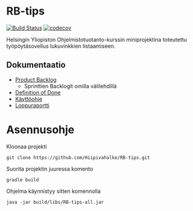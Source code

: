 # RB-tips


[![Build Status](https://travis-ci.org/Hiipivahalko/RB-tips.svg?branch=master)](https://travis-ci.org/Hiipivahalko/RB-tips)
[![codecov](https://codecov.io/gh/Hiipivahalko/RB-tips/branch/master/graph/badge.svg)](https://codecov.io/gh/Hiipivahalko/RB-tips)

Helsingin Yliopiston Ohjelmistotuotanto-kurssin miniprojektina toteutettu 
työpöytäsovellus lukuvinkkien listaamiseen.


## Dokumentaatio
* [Product Backlog](https://docs.google.com/spreadsheets/d/1Xf0QQ6zKQXhCdvfRZoJIlTMsAP1ODY25nh3UTfKOYuY/edit?usp=sharing)
  * Sprinttien Backlogit omilla välilehdillä
* [Definition of Done](https://github.com/Hiipivahalko/RB-tips/blob/sprint3/documentation/definition_of_done.md)
* [Käyttöohje](https://github.com/Hiipivahalko/RB-tips/blob/sprint3/documentation/user_manual.md)
* [Loppuraportti](https://github.com/Hiipivahalko/RB-tips/blob/master/documentation/report.pdf)


# Asennusohje

Kloonaa projekti
```
git clone https://github.com/Hiipivahalko/RB-tips.git
```

Suorita projektin juuressa komento
```
gradle build
```

Ohjelma käynnistyy sitten komennolla
```
java -jar build/libs/RB-tips-all.jar
```
